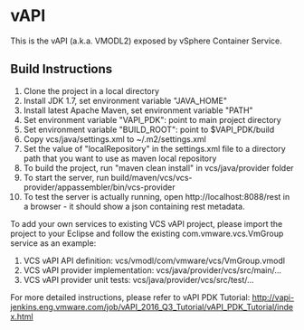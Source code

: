 # vAPI
This is the vAPI (a.k.a. VMODL2) exposed by vSphere Container Service.

## Build Instructions
1. Clone the project in a local directory
2. Install JDK 1.7, set environment variable "JAVA_HOME"
3. Install latest Apache Maven, set environment variable "PATH"
4. Set environment variable "VAPI_PDK": point to main project directory
5. Set environment variable "BUILD_ROOT": point to $VAPI_PDK/build
6. Copy vcs/java/settings.xml to ~/.m2/settings.xml
7. Set the value of "localRepository" in the settings.xml file to a directory path that you want to use as maven local repository
8. To build the project, run "maven clean install" in vcs/java/provider folder
9. To start the server, run build/maven/vcs/vcs-provider/appassembler/bin/vcs-provider
10. To test the server is actually running, open http://localhost:8088/rest in a browser - it should show a json containing rest metadata.

To add your own services to existing VCS vAPI project, please import the project to your Eclipse and follow the existing com.vmware.vcs.VmGroup service as an example:
1. VCS vAPI API definition: vcs/vmodl/com/vmware/vcs/VmGroup.vmodl
2. VCS vAPI provider implementation: vcs/java/provider/vcs/src/main/...
2. VCS vAPI provider unit tests: vcs/java/provider/vcs/src/test/...

For more detailed instructions, please refer to vAPI PDK Tutorial: http://vapi-jenkins.eng.vmware.com/job/vAPI_2016_Q3_Tutorial/vAPI_PDK_Tutorial/index.html
